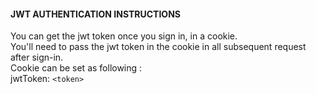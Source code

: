 #### JWT AUTHENTICATION INSTRUCTIONS ####

You can get the jwt token once you sign in, in a cookie.
<br>
You'll need to pass the jwt token in the cookie in all subsequent request after sign-in.
<br>
Cookie can be set as following : 
<br>
jwtToken: `<token>`
